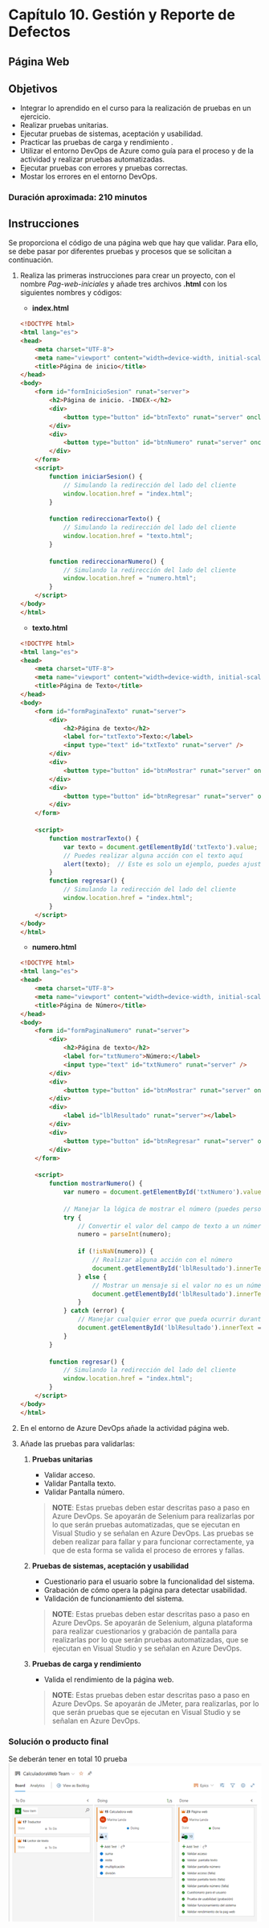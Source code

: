 
# Capítulo 10. Gestión y Reporte de Defectos
## Página Web

## Objetivos
- Integrar lo aprendido en el curso para la realización de pruebas en un ejercicio.
- Realizar pruebas unitarias.
- Ejecutar pruebas de sistemas, aceptación y usabilidad.
- Practicar las pruebas de carga y rendimiento .
- Utilizar el entorno DevOps de Azure como guía para el proceso y de la actividad y realizar pruebas automatizadas.
- Ejecutar pruebas con errores y pruebas correctas.
- Mostar los errores en el entorno DevOps.

### Duración aproximada: 210 minutos

## Instrucciones 
Se proporciona el código de una página web que hay que validar. Para ello, se debe pasar por diferentes pruebas y procesos que se solicitan a continuación. 

1. Realiza las primeras instrucciones para crear un proyecto, con el nombre _Pag-web-iniciales_ y añade tres archivos **.html** con los siguientes nombres y códigos:

    - **index.html**
    ```html
    <!DOCTYPE html>
    <html lang="es">
    <head>
        <meta charset="UTF-8">
        <meta name="viewport" content="width=device-width, initial-scale=1.0">
        <title>Página de inicio</title>
    </head>
    <body>
        <form id="formInicioSesion" runat="server">
            <h2>Página de inicio. -INDEX-</h2>
            <div>
                <button type="button" id="btnTexto" runat="server" onclick="redireccionarTexto()">Ir a Texto</button>
            </div>
            <div>
                <button type="button" id="btnNumero" runat="server" onclick="redireccionarNumero()">Ir a Número</button>
            </div>
        </form>
        <script>
            function iniciarSesion() {
                // Simulando la redirección del lado del cliente
                window.location.href = "index.html";
            }

            function redireccionarTexto() {
                // Simulando la redirección del lado del cliente
                window.location.href = "texto.html";
            }

            function redireccionarNumero() {
                // Simulando la redirección del lado del cliente
                window.location.href = "numero.html";
            }
        </script>
    </body>
    </html>
    ```

    - **texto.html**
    ```html
    <!DOCTYPE html>
    <html lang="es">
    <head>
        <meta charset="UTF-8">
        <meta name="viewport" content="width=device-width, initial-scale=1.0">
        <title>Página de Texto</title>
    </head>
    <body>
        <form id="formPaginaTexto" runat="server">
            <div>
                <h2>Página de texto</h2>
                <label for="txtTexto">Texto:</label>
                <input type="text" id="txtTexto" runat="server" />
            </div>
            <div>
                <button type="button" id="btnMostrar" runat="server" onclick="mostrarTexto()">Mostrar Texto</button>
            </div>
            <div>
                <button type="button" id="btnRegresar" runat="server" onclick="regresar()">Regresar a Inicio</button>
            </div>
        </form>

        <script>
            function mostrarTexto() {
                var texto = document.getElementById('txtTexto').value;
                // Puedes realizar alguna acción con el texto aquí
                alert(texto);  // Este es solo un ejemplo, puedes ajustarlo según tus necesidades
            }
            function regresar() {
                // Simulando la redirección del lado del cliente
                window.location.href = "index.html";
            }
        </script>
    </body>
    </html>
    ```

    - **numero.html**
    ```html
    <!DOCTYPE html>
    <html lang="es">
    <head>
        <meta charset="UTF-8">
        <meta name="viewport" content="width=device-width, initial-scale=1.0">
        <title>Página de Número</title>
    </head>
    <body>
        <form id="formPaginaNumero" runat="server">
            <div>
                <h2>Página de texto</h2>
                <label for="txtNumero">Número:</label>
                <input type="text" id="txtNumero" runat="server" />
            </div>
            <div>
                <button type="button" id="btnMostrar" runat="server" onclick="mostrarNumero()">Mostrar Número</button>
            </div>
            <div>
                <label id="lblResultado" runat="server"></label>
            </div>
            <div>
                <button type="button" id="btnRegresar" runat="server" onclick="regresar()">Regresar a Inicio</button>
            </div>
        </form>

        <script>
            function mostrarNumero() {
                var numero = document.getElementById('txtNumero').value;

                // Manejar la lógica de mostrar el número (puedes personalizar esto)
                try {
                    // Convertir el valor del campo de texto a un número entero
                    numero = parseInt(numero);

                    if (!isNaN(numero)) {
                        // Realizar alguna acción con el número
                        document.getElementById('lblResultado').innerText = "Número ingresado: " + numero;
                    } else {
                        // Mostrar un mensaje si el valor no es un número válido
                        document.getElementById('lblResultado').innerText = "Por favor, ingrese un número válido.";
                    }
                } catch (error) {
                    // Manejar cualquier error que pueda ocurrir durante la conversión
                    document.getElementById('lblResultado').innerText = "Ocurrió un error al procesar el número.";
                }
            }

            function regresar() {
                // Simulando la redirección del lado del cliente
                window.location.href = "index.html";
            }
        </script>
    </body>
    </html>
    ```

2. En el entorno de Azure DevOps añade la actividad página web. 

3. Añade las pruebas para validarlas:
    1. **Pruebas unitarias**
        - Validar acceso.
        - Validar Pantalla texto.
        - Validar Pantalla número.
        > **NOTE**:
        >Estas pruebas deben estar descritas paso a paso en Azure DevOps. Se apoyarán de Selenium para realizarlas por lo que serán pruebas automatizadas, que se ejecutan en Visual Studio y se señalan en Azure DevOps. Las pruebas se deben realizar para fallar y para funcionar correctamente, ya que de esta forma se valida el proceso de errores y fallas.

    2. **Pruebas de sistemas, aceptación y usabilidad**

        - Cuestionario para el usuario sobre la funcionalidad del sistema.
        - Grabación de cómo opera la página para detectar usabilidad.
        - Validación de funcionamiento del sistema.
        > **NOTE**:
        > Estas pruebas deben estar descritas paso a paso en Azure DevOps. Se apoyarán de Selenium, alguna plataforma para realizar cuestionarios y grabación de pantalla para realizarlas por lo que serán pruebas automatizadas, que se ejecutan en Visual Studio y se señalan en Azure DevOps.

    3. **Pruebas de carga y rendimiento**
        - Valida el rendimiento de la página web.

        > **NOTE**:
        >Estas pruebas deben estar descritas paso a paso en Azure DevOps. Se apoyarán de JMeter, para realizarlas, por lo que serán pruebas que se ejecutan en Visual Studio y se señalan en Azure DevOps.



### Solución o producto final
Se deberán tener en total 10 prueba<br>
![final](../images/capitulo10/img1.png)


